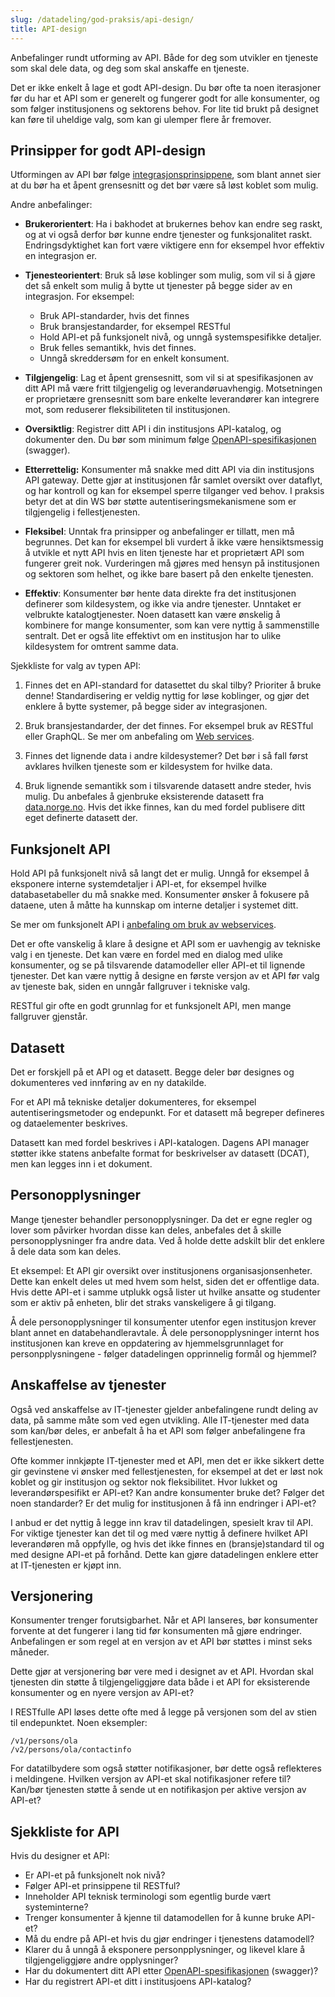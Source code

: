```yaml
---
slug: /datadeling/god-praksis/api-design/
title: API-design
---
```


Anbefalinger rundt utforming av API. Både for deg som utvikler en tjeneste som
skal dele data, og deg som skal anskaffe en tjeneste.

Det er ikke enkelt å lage et godt API-design. Du bør ofte ta noen iterasjoner
før du har et API som er generelt og fungerer godt for alle konsumenter, og som
følger institusjonens og sektorens behov. For lite tid brukt på designet kan
føre til uheldige valg, som kan gi ulemper flere år fremover.


## Prinsipper for godt API-design

Utformingen av API bør følge
[integrasjonsprinsippene](/docs/datadeling/prinsippene), som blant annet sier
at du bør ha et åpent grensesnitt og det bør være så løst koblet som mulig.


Andre anbefalinger:

* **Brukerorientert**: Ha i bakhodet at brukernes behov kan endre seg raskt, og
at vi også derfor bør kunne endre tjenester og funksjonalitet raskt.
Endringsdyktighet kan fort være viktigere enn for eksempel hvor effektiv en
integrasjon er.

* **Tjenesteorientert**: Bruk så løse koblinger som mulig, som vil si å gjøre
det så enkelt som mulig å bytte ut tjenester på begge sider av en integrasjon.
For eksempel:

  * Bruk API-standarder, hvis det finnes
  * Bruk bransjestandarder, for eksempel RESTful
  * Hold API-et på funksjonelt nivå, og unngå systemspesifikke detaljer.
  * Bruk felles semantikk, hvis det finnes.
  * Unngå skreddersøm for en enkelt konsument.

* **Tilgjengelig**: Lag et åpent grensesnitt, som vil si at spesifikasjonen av
ditt API må være fritt tilgjengelig og leverandøruavhengig. Motsetningen er
proprietære grensesnitt som bare enkelte leverandører kan integrere mot, som
reduserer fleksibiliteten til institusjonen.

* **Oversiktlig**: Registrer ditt API i din institusjons API-katalog, og
dokumenter den. Du bør som minimum følge
[OpenAPI-spesifikasjonen](https://www.openapis.org/) (swagger).

* **Etterrettelig:** Konsumenter må snakke med ditt API via din institusjons
API gateway. Dette gjør at institusjonen får samlet oversikt over dataflyt, og
har kontroll og kan for eksempel sperre tilganger ved behov. I praksis betyr
det at din WS bør støtte autentiseringsmekanismene som er tilgjengelig i
fellestjenesten.

* **Fleksibel**: Unntak fra prinsipper og anbefalinger er tillatt, men må
begrunnes. Det kan for eksempel bli vurdert å ikke være hensiktsmessig å
utvikle et nytt API hvis en liten tjeneste har et proprietært API som fungerer
greit nok. Vurderingen må gjøres med hensyn på institusjonen og sektoren som
helhet, og ikke bare basert på den enkelte tjenesten.

* **Effektiv**: Konsumenter bør hente data direkte fra det institusjonen
definerer som kildesystem, og ikke via andre tjenester. Unntaket er velbrukte
katalogtjenester. Noen datasett kan være ønskelig å kombinere for mange
konsumenter, som kan vere nyttig å sammenstille sentralt. Det er også lite
effektivt om en institusjon har to ulike kildesystem for omtrent samme data.


Sjekkliste for valg av typen API:

1. Finnes det en API-standard for datasettet du skal tilby? Prioriter å bruke
   denne! Standardisering er veldig nyttig for løse koblinger, og gjør det
   enklere å bytte systemer, på begge sider av integrasjonen.

2. Bruk bransjestandarder, der det finnes. For eksempel bruk av RESTful eller
   GraphQL. Se mer om anbefaling om [Web
   services](/docs/datadeling/god-praksis/bruk-av-webservice).

3. Finnes det lignende data i andre kildesystemer? Det bør i så fall først
   avklares hvilken tjeneste som er kildesystem for hvilke data.

4. Bruk lignende semantikk som i tilsvarende datasett andre steder, hvis mulig.
   Du anbefales å gjenbruke eksisterende datasett fra
   [data.norge.no](https://data.norge.no). Hvis det ikke finnes, kan du med
   fordel publisere ditt eget definerte datasett der.


## Funksjonelt API

Hold API på funksjonelt nivå så langt det er mulig. Unngå for eksempel å
eksponere interne systemdetaljer i API-et, for eksempel hvilke databasetabeller
du må snakke med. Konsumenter ønsker å fokusere på dataene, uten å måtte ha
kunnskap om interne detaljer i systemet ditt.

Se mer om funksjonelt API i [anbefaling om bruk av
webservices](/docs/datadeling/god-praksis/bruk-av-webservice).

Det er ofte vanskelig å klare å designe et API som er uavhengig av tekniske
valg i en tjeneste. Det kan være en fordel med en dialog med ulike konsumenter,
og se på tilsvarende datamodeller eller API-et til lignende tjenester. Det kan
være nyttig å designe en første versjon av et API før valg av tjeneste bak,
siden en unngår fallgruver i tekniske valg.

RESTful gir ofte en godt grunnlag for et funksjonelt API, men mange fallgruver
gjenstår.


## Datasett

Det er forskjell på et API og et datasett. Begge deler bør designes og
dokumenteres ved innføring av en ny datakilde.

For et API må tekniske detaljer dokumenteres, for eksempel
autentiseringsmetoder og endepunkt. For et datasett må begreper defineres og
dataelementer beskrives.

Datasett kan med fordel beskrives i API-katalogen. Dagens API manager støtter
ikke statens anbefalte format for beskrivelser av datasett (DCAT), men kan
legges inn i et dokument.


## Personopplysninger

Mange tjenester behandler personopplysninger. Da det er egne regler og lover
som påvirker hvordan disse kan deles, anbefales det å skille personopplysninger
fra andre data. Ved å holde dette adskilt blir det enklere å dele data som kan
deles.

Et eksempel: Et API gir oversikt over institusjonens organisasjonsenheter.
Dette kan enkelt deles ut med hvem som helst, siden det er offentlige data.
Hvis dette API-et i samme utplukk også lister ut hvilke ansatte og studenter
som er aktiv på enheten, blir det straks vanskeligere å gi tilgang.

Å dele personopplysninger til konsumenter utenfor egen institusjon krever blant
annet en databehandleravtale. Å dele personopplysninger internt hos
institusjonen kan kreve en oppdatering av hjemmelsgrunnlaget for
personpplysningene - følger datadelingen opprinnelig formål og hjemmel?


## Anskaffelse av tjenester

Også ved anskaffelse av IT-tjenester gjelder anbefalingene rundt deling av
data, på samme måte som ved egen utvikling. Alle IT-tjenester med data som
kan/bør deles, er anbefalt å ha et API som følger anbefalingene fra
fellestjenesten.

Ofte kommer innkjøpte IT-tjenester med et API, men det er ikke sikkert dette
gir gevinstene vi ønsker med fellestjenesten, for eksempel at det er løst nok
koblet og gir institusjon og sektor nok fleksibilitet. Hvor lukket og
leverandørspesifikt er API-et? Kan andre konsumenter bruke det? Følger det noen
standarder? Er det mulig for institusjonen å få inn endringer i API-et?

I anbud er det nyttig å legge inn krav til datadelingen, spesielt krav til API.
For viktige tjenester kan det til og med være nyttig å definere hvilket API
leverandøren må oppfylle, og hvis det ikke finnes en (bransje)standard til og
med designe API-et på forhånd. Dette kan gjøre datadelingen enklere etter at
IT-tjenesten er kjøpt inn.


## Versjonering

Konsumenter trenger forutsigbarhet. Når et API lanseres, bør konsumenter
forvente at det fungerer i lang tid før konsumenten må gjøre endringer.
Anbefalingen er som regel at en versjon av et API bør støttes i minst seks
måneder.

Dette gjør at versjonering bør vere med i designet av et API. Hvordan skal
tjenesten din støtte å tilgjengeliggjøre data både i et API for eksisterende
konsumenter og en nyere versjon av API-et?

I RESTfulle API løses dette ofte med å legge på versjonen som del av stien til
endepunktet. Noen eksempler:

    /v1/persons/ola
    /v2/persons/ola/contactinfo

For datatilbydere som også støtter notifikasjoner, bør dette også reflekteres i
meldingene. Hvilken versjon av API-et skal notifikasjoner refere til? Kan/bør
tjenesten støtte å sende ut en notifikasjon per aktive versjon av API-et?


## Sjekkliste for API

Hvis du designer et API:

* Er API-et på funksjonelt nok nivå?
* Følger API-et prinsippene til RESTful?
* Inneholder API teknisk terminologi som egentlig burde vært systeminterne?
* Trenger konsumenter å kjenne til datamodellen for å kunne bruke API-et?
* Må du endre på API-et hvis du gjør endringer i tjenestens datamodell?
* Klarer du å unngå å eksponere personpplysninger, og likevel klare å
tilgjengeliggjøre andre opplysninger?
* Har du dokumentert ditt API etter [OpenAPI-spesifikasjonen](https://www.openapis.org/) (swagger)?
* Har du registrert API-et ditt i institusjoens API-katalog?

